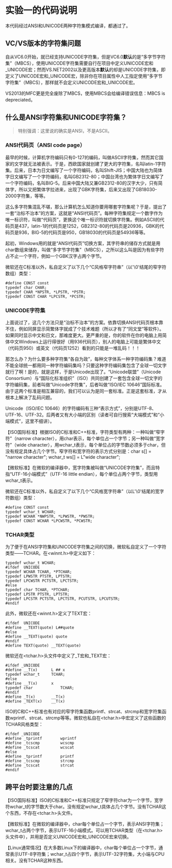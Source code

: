# 实验一的代码说明 #
本代码经过ANSI和UNICODE两种字符集模式编译，都通过了。

## VC/VS版本的字符集问题 ##

自从VC6.0开始，就已经支持UNICODE字符集，但是VC6.0**默认**的是“多字节字符集”（MBCS），使用UNICODE字符集需要自行在项目中定义UNICODE宏和_UNICODE宏；然而VS.NET2002以及更高版本**默认**的却是UNICODE字符集，即定义了UNICODE宏和_UNICODE宏，除非你在项目属性中人工指定使用“多字节字符集”（MBCS），那样就不会定义UNICODE宏和_UNICODE宏。

VS2013的MFC更是完全废除了MBCS，使用MBCS会给编译错误信息：MBCS is depreciated。

## 什么是ANSI字符集和UNICODE字符集？ ##

> 特别强调：这里说的确实是ANSI，不是ASCII。

### ANSI代码页（ANSI code page） ###
最早的时候，计算机字符编码只有0-127的编码，叫做ASCII字符集，然而其它国家的文字就无法被表示。于是，西欧国家就创建了更大的字符集，名叫latin-1字符集。后来，日本为日文编写了一个字符编码，名叫Shift-JIS；中国大陆也为简体字日文编写了一个字符编码，名叫GB2312-80；中国台湾也为繁体字日文编写了一个字符编码，名叫BIG-5。后来中国大陆又兼GB2312-80的汉字大少，只有简体字，所以又把繁体字拉进来，出现了GBK字符集，后来又出现了GB18030-2000字符集，等等。

这么多字符集混乱不堪，那么计算机怎么知道你要用哪套字符集呢？于是，提出了一套“治标不治本”的方案，这就是“ANSI代码页”。每种字符集规定一个数字作为唯一标识符，叫做“代码页”，更换这个唯一标识符就切换字符集。例如ASCII的代码页是437，latin-1的代码页是1252，GB2312-80的代码页是20936，GBK的代码页是936，BIG-5的代码页是950，GB18030的代码页是54936等等。

起初，Windows用的就是“ANSI代码页”切换方案，其字符串的储存方式就是用char数组来储存，叫做“多字节字符集”（MBCS），之所以这么叫是因为有些字符占不止一个字符，例如一个GBK汉字占两个字节。

微软还在C标准以外，私自定义了以下几个“C风格窄字符串”（以'\0'结尾的窄字符数组）类型：

    #define CONST const
    typedef char CHAR;
    typedef CHAR *NPSTR, *LPSTR, *PSTR;
    typedef CONST CHAR *LPCSTR, *PCSTR;

### UNICODE字符集 ###

上面说过了，这几个方法只是“治标不治本”的方案。依靠切换ANSI代码页根本靠不住，例如同屏显示简繁体字就成了个技术难题（所以才有了“同文堂”等软件）。如果同时显示中文和日文，那难度更大。更严重的是，你的软件在你的电脑上用简体中文Windows上运行得很好（用936代码页），别人的电脑上可能是繁体中文（代码页950）或英文（代码页1252）看到的只能是一堆乱码！！！

那怎么办？为什么要多种字符集“各自为政”，每种文字体系一种字符编码集？难道不能全球统一都用同一种字符编码集吗？只要这种字符编码集包含了全球一切文字就行了啊！是的，就是这样，于是Unicode出现了。“Unicode联盟”（Unicode Consortium）与“国际化标准组织”（ISO）共同创建了一套包含全球一切文字的字符编码集，前者叫做“Unicode字符集”，后者叫做“ISO/IEC 10646”国际标准。由于这两个标准是相互兼容的，我们可以认为是同一套标准。正是这套标准，才从根本上解决了乱码问题。

Unicode（ISO/IEC 10646）的字符编码有三种“表示方式”，分别是UTF-8、UTF-16、UTF-32。后两者又有大小端的区别（读者可自行搜索“大端模式”和“小端模式”，这里不细讲）。

【ISO国际标准】根据ISO的C标准和C++标准，字符类型有两种：一种叫做“窄字符”（narrow character），用char表示，每个单位占一个字节；另一种叫做“宽字符”（wide character），用wchar_t表示，每个单位占的字节数必须多于char，但没有规定具体占几个字节。窄字符和宽字符的表示方式分别是：char s[] = "narrow character"; wchar_t ws[] = L"wide character";

【微软标准】在微软的编译器中，宽字符集被叫做“UNICODE字符集”，而且特指“UTF-16小端模式”（UTF-16 little endian），每个单位占两个字节，类型用wchar_t表示。

微软还在C标准以外，私自定义了以下几个“C风格宽字符串”（以L'\0'结尾的宽字符数组）类型：

    #define CONST const
    typedef wchar_t WCHAR;
    typedef WCHAR *NWPSTR, *LPWSTR, *PWSTR;
    typedef CONST WCHAR *LPCWSTR, *PCWSTR;

### TCHAR类型 ###
为了便于在ANSI字符集和UNICODE字符集之间的切换，微软私自定义了一个字符类型——TCHAR。在&lt;winnt.h&gt;中定义如下：

    typedef wchar_t WCHAR;
    #ifdef  UNICODE
    typedef WCHAR TCHAR, *PTCHAR;
    typedef LPWSTR PTSTR, LPTSTR;
    typedef LPCWSTR PCTSTR, LPCTSTR;
    #else
    typedef char TCHAR, *PTCHAR;
    typedef LPSTR PTSTR, LPTSTR;
    typedef LPCSTR PCTSTR, LPCTSTR, PCUTSTR, LPCUTSTR;
    #endif

此外，微软还在&lt;winnt.h&gt;定义了TEXT宏：

    #ifdef  UNICODE
    #define __TEXT(quote) L##quote
    #else
    #define __TEXT(quote) quote
    #endif
    #define TEXT(quote) __TEXT(quote)

微软还在&lt;tchar.h&gt;头文件中定义了_T宏和_TEXT宏：

    #ifdef _UNICODE
    #define __T(x)      L ## x
    typedef wchar_t     TCHAR;
    #else
    #define __T(x)      x
    typedef char            TCHAR;
    #endif
    #define _T(x)       __T(x)
    #define _TEXT(x)    __T(x)

ISO的C和C++标准也有对应的窄字符集函数printf、strcat、strcmp和宽字符集函数wprintf、strcat、strcmp等等。微软也私自在&lt;tchar.h&gt;中宏定义了这些函数的TCHAR风格类型：

    #ifdef _UNICODE
    #define _tprintf        wprintf
    #define _tcscmp         wcscmp
    #define _tcscat         wcscat
    #else
    #define _tprintf        printf
    #define _tcscmp         strcmp
    #define _tcscat         strcat
    #endif

## 跨平台时要注意的几点 ##
【ISO国际标准】ISO的C标准和C++标准只规定了窄字符char为一个字节，宽字符wchar_t的字节数大于char。没有规定wchar_t具体占几个字节。没有TCHAR这个东西，不存在&lt;tchar.h&gt;头文件。

【微软标准】在微软的编译器中，char每个单位占一个字节，表示ANSI字符集；wchar_t占两个字节，表示UTF-16小端模式。可以用TCHAR类型（在&lt;tchar.h&gt;头文件中），并用是否定义UNICODE宏和_UNICODE宏来切换。

【Linux通常情况】在大多数Linux下的编译器中，char每个单位占一个字节，通常表示UTF-8字符集；wchar_t占四个字节，表示UTF-32字符集，大小端与CPU相关。没有TCHAR这种东西。